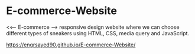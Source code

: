 # E-commerce-Website
<<-- E-commerce --> responsive design website where we can choose different types of sneakers using HTML, CSS, media query and JavaScript.

https://engrsayed90.github.io/E-commerce-Website/
